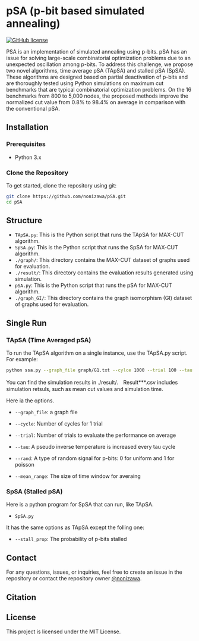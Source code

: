 # pSA (p-bit based simulated annealing)

[![GitHub license](https://img.shields.io/github/license/nonizawa/pSA)](https://github.com/nonizawa/pSA/blob/main/LICENSE)

PSA is an implementation of simulated annealing using p-bits. pSA has an issue for solving large-scale combinatorial optimization problems due to an unexpected oscillation among p-bits. To address this challenge, we propose two novel algorithms, time average pSA (TApSA) and stalled pSA (SpSA). These algorithms are designed based on partial deactivation of p-bits and are thoroughly tested using Python simulations on maximum cut benchmarks that are typical combinatorial optimization problems. On the 16 benchmarks from 800 to 5,000 nodes, the proposed methods improve the normalized cut value from 0.8% to 98.4% on average in comparison with the conventional pSA.

## Installation

### Prerequisites

- Python 3.x

### Clone the Repository

To get started, clone the repository using git:

```sh
git clone https://github.com/nonizawa/pSA.git
cd pSA
```

## Structure

- `TApSA.py`: This is the Python script that runs the TApSA for MAX-CUT algorithm.
- `SpSA.py`: This is the Python script that runs the SpSA for MAX-CUT algorithm.
- `./graph/`: This directory contains the MAX-CUT dataset of graphs used for evaluation.
- `./result/`: This directory contains the evaluation results generated using simulation.
- `pSA.py`: This is the Python script that runs the pSA for MAX-CUT algorithm.
- `./graph_GI/`: This directory contains the graph isomorphism (GI) dataset of graphs used for evaluation.

## Single Run

### TApSA (Time Averaged pSA)

To run the TApSA algorithm on a single instance, use the TApSA.py script. For example:

```sh
python ssa.py --graph_file graph/G1.txt --cylce 1000 --trial 100 --tau 1 --mean_range 4
```
You can find the simulation results in ./result/.　Result***.csv includes simulation retsuls, such as mean cut values and simulation time. 

Here ia the options.

- `--graph_file`: a graph file

- `--cycle`: Number of cycles for 1 trial

- `--trial`: Number of trials to evaluate the performance on average

- `--tau`:  A pseudo inverse temperature is increased every tau cycle

- `--rand`:  A type of random signal for p-bits: 0 for uniform and 1 for poisson

- `--mean_range`: The size of time window for averaing 

### SpSA (Stalled pSA)

Here is a python program for SpSA that can run, like TApSA.
- `SpSA.py`

It has the same options as TApSA except the folling one:

- `--stall_prop`: The probability of p-bits stalled

## Contact

For any questions, issues, or inquiries, feel free to create an issue in the repository or contact the repository owner [@nonizawa](https://github.com/nonizawa).

## Citation

## License

This project is licensed under the MIT License.
